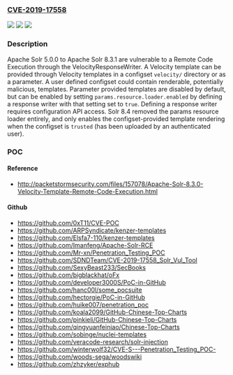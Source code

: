 ### [CVE-2019-17558](https://cve.mitre.org/cgi-bin/cvename.cgi?name=CVE-2019-17558)
![](https://img.shields.io/static/v1?label=Product&message=Apache%20Solr&color=blue)
![](https://img.shields.io/static/v1?label=Version&message=n%2Fa&color=blue)
![](https://img.shields.io/static/v1?label=Vulnerability&message=Information%20Disclosure&color=brighgreen)

### Description

Apache Solr 5.0.0 to Apache Solr 8.3.1 are vulnerable to a Remote Code Execution through the VelocityResponseWriter. A Velocity template can be provided through Velocity templates in a configset `velocity/` directory or as a parameter. A user defined configset could contain renderable, potentially malicious, templates. Parameter provided templates are disabled by default, but can be enabled by setting `params.resource.loader.enabled` by defining a response writer with that setting set to `true`. Defining a response writer requires configuration API access. Solr 8.4 removed the params resource loader entirely, and only enables the configset-provided template rendering when the configset is `trusted` (has been uploaded by an authenticated user).

### POC

#### Reference
- http://packetstormsecurity.com/files/157078/Apache-Solr-8.3.0-Velocity-Template-Remote-Code-Execution.html

#### Github
- https://github.com/0xT11/CVE-POC
- https://github.com/ARPSyndicate/kenzer-templates
- https://github.com/Elsfa7-110/kenzer-templates
- https://github.com/Imanfeng/Apache-Solr-RCE
- https://github.com/Mr-xn/Penetration_Testing_POC
- https://github.com/SDNDTeam/CVE-2019-17558_Solr_Vul_Tool
- https://github.com/SexyBeast233/SecBooks
- https://github.com/bigblackhat/oFx
- https://github.com/developer3000S/PoC-in-GitHub
- https://github.com/hanc00l/some_pocsuite
- https://github.com/hectorgie/PoC-in-GitHub
- https://github.com/huike007/penetration_poc
- https://github.com/koala2099/GitHub-Chinese-Top-Charts
- https://github.com/pinkieli/GitHub-Chinese-Top-Charts
- https://github.com/qingyuanfeiniao/Chinese-Top-Charts
- https://github.com/sobinge/nuclei-templates
- https://github.com/veracode-research/solr-injection
- https://github.com/winterwolf32/CVE-S---Penetration_Testing_POC-
- https://github.com/woods-sega/woodswiki
- https://github.com/zhzyker/exphub

